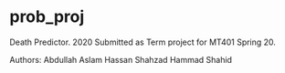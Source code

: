 # prob_proj

Death Predictor. 2020
Submitted as Term project for MT401 Spring 20.

Authors:
Abdullah Aslam
Hassan Shahzad
Hammad Shahid

